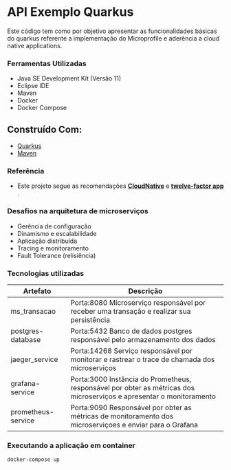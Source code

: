 
# API Exemplo Quarkus

Este código tem como por objetivo apresentar as funcionalidades básicas do quarkus referente a implementação do 
Microprofile e aderência a cloud native applications.

### Ferramentas Utilizadas

- Java SE Development Kit (Versão 11)
- Eclipse IDE
- Maven
- Docker
- Docker Compose

## Construído Com:

- [Quarkus](https://quarkus.io/)
- [Maven](https://maven.apache.org/)



### Referência

- Este projeto segue as recomendações [**CloudNative**](https://www.cncf.io/) e [**twelve-factor app**](https://12factor.net/) . 


### Desafios na arquitetura de microserviços

- Gerência de configuração
- Dinamismo e escalabilidade
- Aplicação distribuída
- Tracing e monitoramento
- Fault Tolerance (relisiência)

### Tecnologias utilizadas

| Artefato                        | Descrição  |
|---------------------------------|------------|
| ms_transacao                    | Porta:8080  Microserviço responsável por receber uma transação e realizar sua persistência |
| postgres-database               | Porta:5432  Banco de dados postgres responsável pelo armazenamento dos dados  |
| jaeger_service                  | Porta:14268 Serviço responsável por monitorar e rastrear o trace de chamada dos microserviços  |
| grafana-service                 | Porta:3000  Instância do Prometheus, responsável por obter as métricas dos microserviços e apresentar o monitoramento |
| prometheus-service              | Porta:9090  Responsável por obter as métricas de monitoramento dos microserviçoes e enviar para o Grafana  |


### Executando a aplicação em container

```sh
docker-compose up
```

